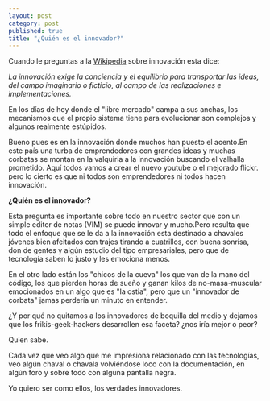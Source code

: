 ```yaml
---
layout: post
category: post
published: true
title: "¿Quién es el innovador?"
---
```


Cuando le preguntas a la <a href="http://es.wikipedia.org">Wikipedia</a> sobre innovación esta dice:

<em>La innovación exige la conciencia y el equilibrio para transportar las ideas, del campo imaginario o ficticio, al campo de las realizaciones e implementaciones.</em>

En los días de hoy donde el "libre mercado" campa a sus anchas, los mecanismos que el propio sistema tiene para evolucionar son complejos y algunos realmente estúpidos.
 
Bueno pues es en la innovación donde muchos han puesto el acento.En este país una turba de emprendedores con grandes ideas y muchas corbatas se montan en la valquiria a la innovación buscando el valhalla prometido. Aquí todos vamos a crear el nuevo youtube o el mejorado flickr. pero lo cierto es que ni todos son emprendedores ni todos hacen innovación.

<strong>¿Quién es el innovador?</strong>

Esta pregunta es importante sobre todo en nuestro sector que con un simple editor de notas (VIM) se puede innovar y mucho.Pero resulta que todo el enfoque que se le da a la innovación esta destinado a chavales jóvenes bien afeitados con trajes tirando a cuatrillos, con buena sonrisa, don de gentes y algún estudio del tipo empresariales, pero que de tecnología saben lo justo y les emociona menos.

En el otro lado están los "chicos de la cueva" los que van de la mano del código, los que pierden horas de sueño y ganan kilos de no-masa-muscular emocionados en un algo que es "la ostia", pero que un "innovador de corbata" jamas perdería un minuto en entender.

¿Y por qué no quitamos a los innovadores de boquilla del medio y dejamos que los frikis-geek-hackers desarrollen esa faceta? ¿nos iría mejor o peor? 

Quien sabe. 

Cada vez que veo algo que me impresiona relacionado con las tecnologías, veo algún chaval o chavala volviéndose loco con la documentación, en algún foro y sobre todo con alguna pantalla negra. 

Yo quiero ser como ellos, los verdades innovadores.